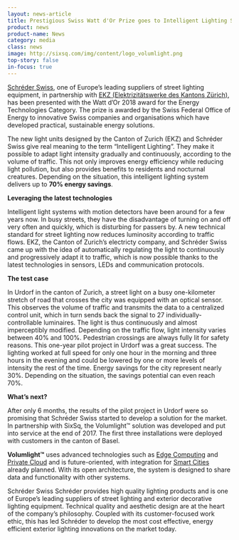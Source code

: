 ```yaml
---
layout: news-article
title: Prestigious Swiss Watt d'Or Prize goes to Intelligent Lighting System
product: news
product-name: News
category: media
class: news
image: http://sixsq.com/img/content/logo_volumlight.png
top-story: false
in-focus: true
---
```


[Schréder Swiss](http://www.schreder.com/), one of Europe’s leading suppliers of street lighting equipment, in partnership with [EKZ (Elektrizitätswerke des Kantons Zürich)](https://www.ekz.ch/de/ueber-ekz/newsroom/medienmitteilungen-2018/watt-dor-verkehrsbeobachtendes-licht.html), has been presented with the Watt d’Or 2018 award for the Energy Technologies Category. The prize is awarded by the Swiss Federal Office of Energy to innovative Swiss companies and organisations which have developed practical, sustainable energy solutions.

The new light units designed by the Canton of Zurich (EKZ) and Schréder Swiss give real meaning to the term “Intelligent Lighting”. They make it possible to adapt light intensity gradually and continuously, according to the volume of traffic. This not only improves energy efficiency while reducing light pollution, but also provides benefits to residents and nocturnal creatures. Depending on the situation, this intelligent lighting system delivers up to **70% energy savings**.

**Leveraging the latest technologies**

Intelligent light systems with motion detectors have been around for a few years now. In busy streets, they have the disadvantage of turning on and off very often and quickly, which is disturbing for passers by. A new technical standard for street lighting now reduces luminosity according to traffic flows. EKZ, the Canton of Zurich’s electricty company, and Schréder Swiss came up with the idea of ​​automatically regulating the light to continuously and progressively adapt it to traffic, which is now possible thanks to the latest technologies in sensors, LEDs and communication protocols.

**The test case**

In Urdorf in the canton of Zurich, a street light on a busy one-kilometer stretch of road that crosses the city was equipped with an optical sensor. This observes the volume of traffic and transmits the data to a centralized control unit, which in turn sends back the signal to 27 individually-controllable luminaires. The light is thus continuously and almost imperceptibly modified. Depending on the traffic flow, light intensity varies between 40% and 100%. Pedestrian crossings are always fully lit for safety reasons. This one-year pilot project in Urdorf was a great success. The lighting worked at full speed for only one hour in the morning and three hours in the evening and could be lowered by one or more levels of intensity the rest of the time. Energy savings for the city represent nearly 30%. Depending on the situation, the savings potential can even reach 70%.

**What’s next?**

After only 6 months, the results of the pilot project in Urdorf were so promising that Schréder Swiss started to develop a solution for the market. In partnership with SixSq, the Volumlight™ solution was developed and put into service at the end of 2017. The first three installations were deployed with customers in the canton of Basel.

**Volumlight™** uses advanced technologies such as [Edge Computing](http://media.sixsq.com/blog/what-is-edge-computing) and [Private Cloud](http://media.sixsq.com/blog/tackling-cloud-jargon) and is future-oriented, with integration for [Smart Cities](http://media.sixsq.com/blog/what-is-a-smart-city) already planned. With its open architecture, the system is designed to share data and functionality with other systems.

Schréder Swiss
Schréder provides high quality lighting products and is one of Europe’s leading suppliers of street lighting and exterior decorative lighting equipment. Technical quality and aesthetic design are at the heart of the company’s philosophy. Coupled with its customer-focused work ethic, this has led Schréder to develop the most cost effective, energy efficient exterior lighting innovations on the market today.

